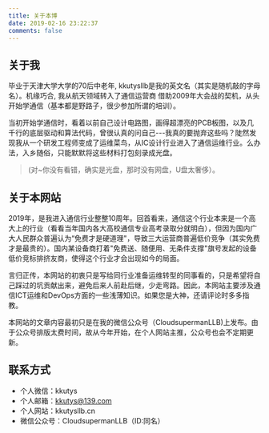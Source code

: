 ```yaml
---
title: 关于本博
date: 2019-02-16 23:22:37
comments: false
---
```

## 关于我
毕业于天津大学大学的70后中老年, kkutysllb是我的英文名（其实是随机敲的字母名）。机缘巧合, 我从航天领域转入了通信运营商 借助2009年大会战的契机，从头开始学通信（基本都是野路子，很少参加所谓的培训）。

当初开始学通信时，看着以前自己设计电路图，画得超漂亮的PCB板图，以及几千行的底层驱动和算法代码，曾很认真的问自己---我真的要抛弃这些吗？陡然发现我从一个研发工程师变成了运维菜鸟，从IC设计行业进入了通信运维行业。么办法，入乡随俗，只能默默将这些材料打包刻录成光盘。
>(对~你没有看错，确实是光盘，那时没有网盘，U盘太奢侈）。

## 关于本网站
2019年，是我进入通信行业整整10周年。回首看来，通信这个行业本来是一个高大上的行业（看看当年国内各大高校通信专业高考录取分就明白），但因为国内广大人民群众普遍认为“免费才是硬道理"，导致三大运营商普遍低价竞争（其实免费才是最贵的）。国内某设备商打着"免费送、随便用、无条件支撑"旗号发起的设备低价竞标排挤友商，使得这个行业才会出现如今的局面。

言归正传，本网站的初衷只是写给同行业准备运维转型的同事看的，只是希望将自己踩过的坑贡献出来，避免后来人前赴后继，少走弯路。因此，本网站主要涉及通信ICT运维和DevOps方面的一些浅薄知识。如果您是大神，还请评论时多多指教。

本网站的文章内容最初只是在我的微信公众号（CloudsupermanLLB)上发布。由于公众号排版太费时间，故从今年开始，在个人网站主推，公众号也会不定期更新。

## 联系方式
- 个人微信：kkutys
- 个人邮箱：kkutys@139.com
- 个人网站：kkutysllb.cn
- 微信公众号：CloudsupermanLLB（ID:同名）

